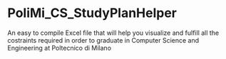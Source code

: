 # PoliMi_CS_StudyPlanHelper
An easy to compile Excel file that will help you visualize and fulfill all the costraints required in order to graduate in Computer Science and Engineering at Poltecnico di Milano
